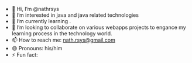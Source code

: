 - 👋 Hi, I’m @nathrsys
- 👀 I’m interested in java and java related technologies
- 🌱 I’m currently learning .
- 💞️ I’m looking to collaborate on various webapps projects to engance my learning process in the technology world. 
- 📫 How to reach me: nath.rsys@gmail.com
- 😄 Pronouns: his/him
- ⚡ Fun fact: 

<!---
nathrsys/nathrsys is a ✨ special ✨ repository because its `README.md` (this file) appears on your GitHub profile.
You can click the Preview link to take a look at your changes.
--->
